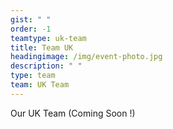 ```yaml
---
gist: " "
order: -1
teamtype: uk-team
title: Team UK
headingimage: /img/event-photo.jpg
description: " "
type: team
team: UK Team
---
```

Our UK Team (Coming Soon !)